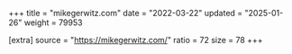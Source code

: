 +++
title = "mikegerwitz.com"
date = "2022-03-22"
updated = "2025-01-26"
weight = 79953

[extra]
source = "https://mikegerwitz.com/"
ratio = 72
size = 78
+++
